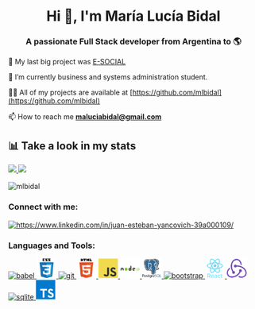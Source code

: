 

<h1 align="center">Hi 👋, I'm María Lucía Bidal</h1>
<h3 align="center">A passionate Full Stack developer from Argentina to 🌎</h3>

 🔭 My last big project was [E-SOCIAL](https://e-social-book.netlify.app/)

 🌱 I’m currently business and systems administration student.

 👨‍💻 All of my projects are available at [https://github.com/mlbidal](https://github.com/mlbidal)

 📫 How to reach me **maluciabidal@gmail.com**

 ## 📊 Take a look in my stats

<a href="https://github.com/mlbidal" >
<img height="160em"  src="https://github-readme-stats.vercel.app/api?username=mlbidal&show_icons=true&bg_color=fff&title_color=DD6387&icon_color=BD93F9&text_color=023047&border_color=fff" />
<img height="160em"  src="https://github-readme-stats.vercel.app/api/top-langs/?username=mlbidal&layout=compact&bg_color=fff&title_color=DD6387&icon_color=BD93F9&text_color=023047&border_color=fff" />
</a>
<p><img align="center" src="https://github-readme-streak-stats.herokuapp.com/?user=mlbidal&theme=light" alt="mlbidal" /></p>


<h3 align="left">Connect with me:</h3>
<p align="left">
<a href="https://www.linkedin.com/in/marialuciabidal/" target="blank"><img align="center" src="https://raw.githubusercontent.com/rahuldkjain/github-profile-readme-generator/master/src/images/icons/Social/linked-in-alt.svg" alt="https://www.linkedin.com/in/juan-esteban-yancovich-39a000109/" height="30" width="40" /></a>
</p>

<h3 align="left">Languages and Tools:</h3>
<p align="left"> 
<a href="https://babeljs.io/" target="_blank" rel="noreferrer"> 
<img src="https://www.vectorlogo.zone/logos/babeljs/babeljs-icon.svg" alt="babel" width="40" height="40"/> 
</a> 
<a href="https://www.w3schools.com/css/" target="_blank" rel="noreferrer"> 
<img src="https://raw.githubusercontent.com/devicons/devicon/master/icons/css3/css3-original-wordmark.svg" alt="css3" width="40" height="40"/> 
</a> 
<a href="https://git-scm.com/" target="_blank" rel="noreferrer"> 
<img src="https://www.vectorlogo.zone/logos/git-scm/git-scm-icon.svg" alt="git" width="40" height="40"/> 
</a> 
<a href="https://www.w3.org/html/" target="_blank" rel="noreferrer"> 
<img src="https://raw.githubusercontent.com/devicons/devicon/master/icons/html5/html5-original-wordmark.svg" alt="html5" width="40" height="40"/> 
</a> 
<a href="https://developer.mozilla.org/en-US/docs/Web/JavaScript" target="_blank" rel="noreferrer"> 
<img src="https://raw.githubusercontent.com/devicons/devicon/master/icons/javascript/javascript-original.svg" alt="javascript" width="40" height="40"/> 
</a> 
<a href="https://nodejs.org" target="_blank" rel="noreferrer"> 
<img src="https://raw.githubusercontent.com/devicons/devicon/master/icons/nodejs/nodejs-original-wordmark.svg" alt="nodejs" width="40" height="40"/> 
</a> 
<a href="https://www.postgresql.org" target="_blank" rel="noreferrer"> 
<img src="https://raw.githubusercontent.com/devicons/devicon/master/icons/postgresql/postgresql-original-wordmark.svg" alt="postgresql" width="40" height="40"/> 
</a> 
<a href="https://www.mongodb.com/" target="_blank" rel="noreferrer"> 
<img src="https://www.svgrepo.com/show/331488/mongodb.svg" alt="bootstrap" width="40" height="40"/> 
</a> 
<a href="https://reactjs.org/" target="_blank" rel="noreferrer"> 
<img src="https://raw.githubusercontent.com/devicons/devicon/master/icons/react/react-original-wordmark.svg" alt="react" width="40" height="40"/> 
</a> 
<a href="https://redux.js.org" target="_blank" rel="noreferrer"> 
<img src="https://raw.githubusercontent.com/devicons/devicon/master/icons/redux/redux-original.svg" alt="redux" width="40" height="40"/> 
</a> 
<a href="https://www.sqlite.org/" target="_blank" rel="noreferrer"> 
<img src="https://www.vectorlogo.zone/logos/sqlite/sqlite-icon.svg" alt="sqlite" width="40" height="40"/> 
</a> 
<a href="https://www.typescriptlang.org/" target="_blank" rel="noreferrer"> <img src="https://raw.githubusercontent.com/devicons/devicon/master/icons/typescript/typescript-original.svg" alt="typescript" width="40" height="40"/> 
</a> 
</p>
